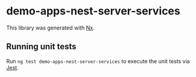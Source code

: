 # demo-apps-nest-server-services

This library was generated with [Nx](https://nx.dev).

## Running unit tests

Run `ng test demo-apps-nest-server-services` to execute the unit tests via [Jest](https://jestjs.io).
